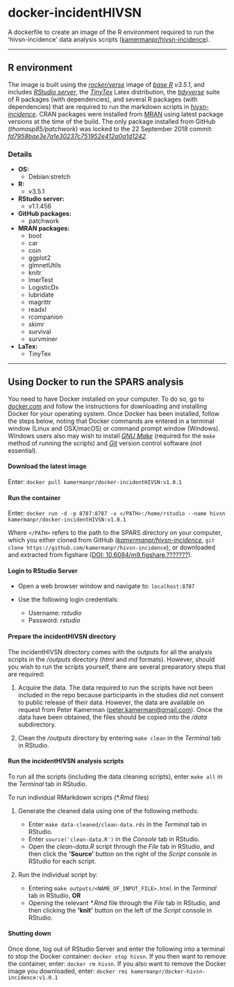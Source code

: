# docker-incidentHIVSN

A dockerfile to create an image of the R environment required to run the 'hivsn-incidence' data analysis scripts ([kamermanpr/hivsn-incidence](https://github.com/kamermanpr/hiv-incidence.git)).

----

## R environment

The image is built using the [_rocker/verse_](https://hub.docker.com/r/rocker/verse/) image of [_base R_](https://cran.r-project.org/) _v3.5.1_, and includes [_RStudio server_](https://www.rstudio.com/products/rstudio/#Server), the [_TinyTex_](https://yihui.name/tinytex/) Latex distribution, the [_tidyverse_](https://www.tidyverse.org/) suite of R packages (with dependencies), and several R packages (with dependencies) that are required to run the markdown scripts in [_hivsn-incidence_](https://github.com/kamermanpr/hivsn-incidence.git). CRAN packages were installed from [MRAN](https://mran.microsoft.com/timemachine) using latest package versions at the time of the build. The only package installed from GitHub (_thomasp85/patchwork_) was locked to the 22 September 2018 commit: [_fd7958bae3e7a1e30237c751952e412a0a1d1242_](https://github.com/thomasp85/patchwork/tree/fd7958bae3e7a1e30237c751952e412a0a1d1242).

### Details
- **OS:**  
    - Debian:stretch
- **R:**  
    - v3.5.1  
- **RStudio server:**  
    - v1.1.456 
- **GitHub packages:**  
    - patchwork  
- **MRAN packages:**  
    - boot
    - car
    - coin
    - ggplot2
    - glmnetUtils
    - knitr
    - lmerTest
    - LogisticDx
    - lubridate
    - magrittr
    - readxl
    - rcompanion
    - skimr
    - survival
    - survminer
- **LaTex:**   
    - TinyTex

----

## Using Docker to run the SPARS analysis

You need to have Docker installed on your computer. To do so, go to [docker.com](https://www.docker.com/community-edition#/download) and follow the instructions for downloading and installing Docker for your operating system. Once Docker has been installed, follow the steps below, noting that Docker commands are entered in a terminal window (Linux and OSX/macOS) or command prompt window (Windows). Windows users also may wish to install [_GNU Make_](http://gnuwin32.sourceforge.net/downlinks/make.php) (required for the `make` method of running the scripts) and [_Git_](https://gitforwindows.org/) version control software (not essential). 

#### Download the latest image

Enter: `docker pull kamermanpr/docker-incidentHIVSN:v1.0.1`

#### Run the container

Enter: `docker run -d -p 8787:8787 -v </PATH>:/home/rstudio --name hivsn kamermanpr/docker-incidentHIVSN:v1.0.1`

Where `</PATH>` refers to the path to the SPARS directory on your computer, which you either cloned from GitHub ([_kamermanpr/hivsn-incidence_](https://github.com/kamermanpr/hivsn-incidence.git), `git clone https://github.com/kamermanpr/hivsn-incidence`), or downloaded and extracted from figshare ([DOI: 10.6084/m9.figshare.???????](https://doi.org/10.6084/m9.figshare.???????)).

#### Login to RStudio Server

- Open a web browser window and navigate to: `localhost:8787`

- Use the following login credentials: 
    - Username: _rstudio_	
    - Password: _rstudio_
    
#### Prepare the incidentHIVSN directory

The incidentHIVSN directory comes with the outputs for all the analysis scripts in the _/outputs_ directory (_html_ and *md* formats). However, should you wish to run the scripts yourself, there are several preparatory steps that are required:  

1. Acquire the data. The data required to run the scripts have not been included in the repo because participants in the studies did not consent to public release of their data. However, the data are available on request from Peter Kamerman (peter.kamerman@gmail.com). Once the data have been obtained, the files should be copied into the _/data_ subdirectory.

2. Clean the _/outputs_ directory by entering `make clean` in the _Terminal_ tab in RStudio.

#### Run the incidentHIVSN analysis scripts

To run all the scripts (including the data cleaning scripts), enter `make all` in the _Terminal_ tab in RStudio. 

To run individual RMarkdown scripts (_\*.Rmd_ files)

1. Generate the cleaned data using one of the following methods:  
    - Enter `make data-cleaned/clean-data.rds` in the _Terminal_ tab in RStudio.  
    - Enter `source('clean-data.R')` in the _Console_ tab in RStudio.  
    - Open the _clean-data.R_ script through the _File_ tab in RStudio, and then click the **'Source'** button on the right of the _Script_ console in RStudio for each script.  
    
2. Run the individual script by:  
    - Entering `make outputs/<NAME_OF_INPUT_FILE>.html` in the _Terminal_ tab in RStudio, **OR**
    - Opening the relevant _\*.Rmd_ file through the _File_ tab in RStudio, and then clicking the **'knit'** button on the left of the _Script_ console in RStudio. 

#### Shutting down

Once done, log out of RStudio Server and enter the following into a terminal to stop the Docker container: `docker stop hivsn`. If you then want to remove the container, enter: `docker rm hivsn`. If you also want to remove the Docker image you downloaded, enter: `docker rmi kamermanpr/docker-hivsn-incidence:v1.0.1`
